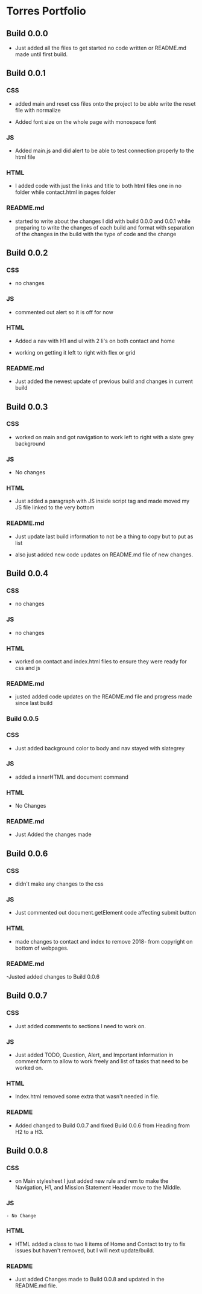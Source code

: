 # Torres Portfolio

## Build 0.0.0

- Just added all the files to get started no code written or README.md made until first build.

## Build 0.0.1

### CSS

- added main and reset css files onto the project to be able write the reset file with normalize

- Added font size on the whole page with monospace font

### JS

- Added main.js and did alert to be able to test connection properly to the html file

### HTML

- I added code with just the links and title to both html files one in no folder while contact.html in pages folder

### README.md

- started to write about the changes I did with build 0.0.0 and 0.0.1 while preparing to write the changes of each build and format with separation of the changes in the build with the type of code and the change

## Build 0.0.2

### CSS

- no changes

### JS

- commented out alert so it is off for now

### HTML

- Added a nav with H1 and ul with 2 li's on both contact and home

- working on getting it left to right with flex or grid

### README.md

- Just added the newest update of previous build and changes in current build

## Build 0.0.3

### CSS

- worked on main and got navigation to work left to right with a slate grey background

### JS

- No changes

### HTML

- Just added a paragraph with JS inside script tag and made moved my JS file linked to the very bottom

### README.md

- Just update last build information to not be a thing to copy but to put as list

- also just added new code updates on README.md file of new changes.

## Build 0.0.4

### CSS

- no changes

### JS

- no changes

### HTML

- worked on contact and index.html files to ensure they were ready for css and js

### README.md

- justed added code updates on the README.md file and progress made since last build

### Build 0.0.5

### CSS

- Just added background color to body and nav stayed with slategrey

### JS

- added a innerHTML and document command

### HTML

- No Changes

### README.md

- Just Added the changes made

## Build 0.0.6

### CSS

- didn't make any changes to the css

### JS

- Just commented out document.getElement code affecting submit button

### HTML

- made changes to contact and index to remove 2018- from copyright on bottom of webpages.

### README.md

-Justed added changes to Build 0.0.6

## Build 0.0.7

### CSS

- Just added comments to sections I need to work on.

### JS

- Just added TODO, Question, Alert, and Important information in comment form to allow to work freely and list of tasks that need to be worked on.

### HTML

- Index.html removed some extra that wasn't needed in file.

### README

- Added changed to Build 0.0.7 and fixed Build 0.0.6 from Heading from H2 to a H3.

## Build 0.0.8

### CSS

- on Main stylesheet I just added new rule and rem to make the Navigation, H1, and Mission Statement Header move to the Middle.

### JS

    - No Change

### HTML

- HTML added a class to two li items of Home and Contact to try to fix issues but haven't removed, but I will next update/build.

### README

- Just added Changes made to Build 0.0.8 and updated in the README.md file.
